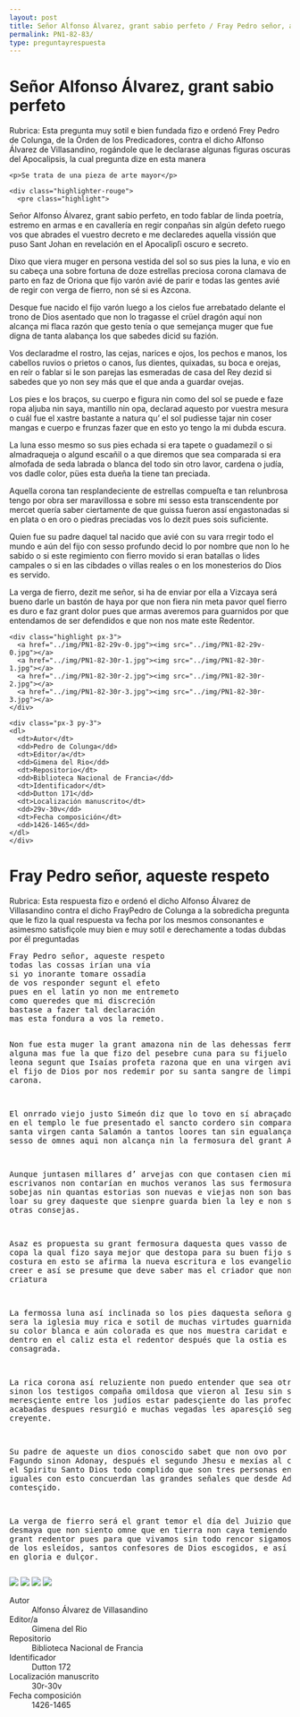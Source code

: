 ```yaml
---
layout: post
title: Señor Alfonso Álvarez, grant sabio perfeto / Fray Pedro señor, aqueste respeto
permalink: PN1-82-83/
type: preguntayrespuesta
---
```


<div class="row">
  <div class="col-left">
    <h1>Señor Alfonso Álvarez, grant sabio perfeto</h1>
    <p>Rubrica:  Esta pregunta muy sotil e bien fundada fizo e ordenó Frey Pedro de Colunga, de la Órden de los Predicadores, contra el dicho Alfonso Álvarez de Villasandino, rogándole que le declarase algunas figuras oscuras del Apocalipsis, la cual pregunta dize en esta manera</p>

    <p>Se trata de una pieza de arte mayor</p>

    <div class="highlighter-rouge">
      <pre class="highlight">
Señor Alfonso Álvarez, grant sabio perfeto,
en todo fablar de linda poetría,
estremo en armas e en cavallería
en regir conpañas sin algún defeto
ruego vos que abrades el vuestro decreto
e me declaredes aquella vissión
que puso Sant Johan en revelación
en el Apocalipſi oscuro e secreto.

Dixo que viera muger en persona
vestida del sol so sus pies la luna,
e vio en su cabeça una sobre fortuna
de doze estrellas preciosa corona
clamava de parto en faz de Oriona
que fijo varón avié de parir
e todas las gentes avié de regir
con verga de fierro, non sé si es Azcona.

Desque fue nacido el fijo varón
luego a los cielos fue arrebatado
delante el trono de Dios asentado
que non lo tragasse el crüel dragón
aquí non alcança mi flaca razón
que gesto tenía o que semejança
muger que fue digna de tanta alabança
los que sabedes dicid su fazión.

Vos declaradme el rostro, las cejas,
narices e ojos, los pechos e manos,
los cabellos ruvios o prietos o canos,
ſus dientes, quixadas, su boca e orejas,
en reír o fablar si le son parejas
las esmeradas de casa del Rey
dezid si sabedes que yo non sey
más que el que anda a guardar ovejas.

Los pies e los braços, su cuerpo e figura
nin como del sol se puede e faze ropa
aljuba nin saya, mantillo nin opa,
declarad aquesto por vuestra mesura
o cuál fue el xastre bastante a natura
qu’ el sol pudiesse tajar nin coser
mangas e cuerpo e frunzas fazer
que en esto yo tengo la mi dubda escura.

La luna esso mesmo so sus pies echada
si era tapete o guadamezil
o si almadraqueja o algund escañil
o a que diremos que sea comparada
si era almofada de seda labrada
o blanca del todo sin otro lavor,
cardena o judía, vos dadle color,
pües esta dueña la tiene tan preciada.

Aquella corona tan resplandeciente
de estrellas compueſta e tan relunbrosa
tengo por obra ser maravillossa
e sobre mi sesso esta transcendente
por mercet quería saber ciertamente
de que guissa fueron assí engastonadas
si en plata o en oro o piedras preciadas
vos lo dezit pues sois suficiente.

Quien fue su padre daquel tal nacido
que avié con su vara rregir todo el mundo
e aún del fijo con sesso profundo
decid lo por nombre que non lo he sabido
o si este regimiento con fierro movido
si eran batallas o lides campales
o si en las cibdades o villas reales
o en los monesterios do Dios es servido.

La verga de fierro, dezit me señor,
si ha de enviar por ella a Vizcaya
será bueno darle un bastón de haya
por que non fiera nin meta pavor
quel fierro es duro e faz grant dolor
pues que armas averemos para guarnidos
por que entendamos de ser defendidos
e que non nos mate este Redentor.
      </pre>
    </div>

    <div class="highlight px-3">
      <a href="../img/PN1-82-29v-0.jpg"><img src="../img/PN1-82-29v-0.jpg"></a>
      <a href="../img/PN1-82-30r-1.jpg"><img src="../img/PN1-82-30r-1.jpg"></a>
      <a href="../img/PN1-82-30r-2.jpg"><img src="../img/PN1-82-30r-2.jpg"></a>
      <a href="../img/PN1-82-30r-3.jpg"><img src="../img/PN1-82-30r-3.jpg"></a>
    </div>

    <div class="px-3 py-3">
    <dl>
      <dt>Autor</dt>
      <dd>Pedro de Colunga</dd>
      <dt>Editor/a</dt>
      <dd>Gimena del Rio</dd>
      <dt>Repositorio</dt>
      <dd>Biblioteca Nacional de Francia</dd>
      <dt>Identificador</dt>
      <dd>Dutton 171</dd>
      <dt>Localización manuscrito</dt>
      <dd>29v-30v</dd>
      <dt>Fecha composición</dt>
      <dd>1426-1465</dd>
    </dl>
    </div>
  </div> <!--end left column -->

  <div class="col-right">
    <h1> Fray Pedro señor, aqueste respeto </h1>
    <p>Rubrica: Esta respuesta fizo e ordenó el dicho Alfonso Álvarez de Villasandino contra el dicho FrayPedro de Colunga a la sobredicha pregunta que le fizo la qual respuesta va fecha por los mesmos consonantes e asimesmo satisfiçole muy bien e muy sotil e derechamente a todas dubdas por él preguntadas</p>
    <div class="highlighter-rouge">
      <pre class="highlight">
Fray Pedro señor, aqueste respeto
todas las cossas irían una vía
si yo inorante tomare ossadía
de vos responder segunt el efeto
pues en el latín yo non me entremeto
como queredes que mi discreción
bastase a fazer tal declaración
mas esta fondura a vos la remeto.

Non fue esta muger la grant amazona
nin de las dehessas fermosas alguna
mas fue la que fizo del pesebre cuna
para su fijuelo con boz de leona
segunt que Isaías profeta razona
que en una virgen avié de venir
el fijo de Dios por nos redemir
por su santa sangre de limpia carona.

El onrrado viejo justo Simeón
diz que lo tovo en sí abraçado
quando en el templo le fue presentado
el sancto cordero sin comparación
de la santa virgen canta Salamón
a tantos loores tan sin egualança
al qual sesso de omnes aqui non alcança
nin la fermosura del grant Asalón.

Aunque juntasen millares d’ arvejas
con que contasen cien mill escrivanos
non contarían en muchos veranos
las sus fermosuras estrañas sobejas
nin quantas estorias son nuevas e viejas
non son bastantes a loar su grey
daqueste que sienpre guarda bien la ley
e non se pagava de otras consejas.

Asaz es propuesta su grant fermosura
daquesta ques vasso de Dios e su copa
la qual fizo saya mejor que destopa
para su buen fijo sin toda costura
en esto se afirma la nueva escritura
e los evangelios que son de creer
e así se presume que deve saber
mas el criador que non la criatura

La fermossa luna así inclinada
so los pies daquesta señora gentil
sera la iglesia muy rica e sotil
de muchas virtudes guarnida e dotada
la su color blanca e aún colorada
es que nos muestra caridat e amor
pues dentro en el caliz esta el redentor
después que la ostia es ya consagrada.

La rica corona así reluziente
non puedo entender que sea otra cosa
sinon los testigos compaña omildosa
que vieron al Iesu sin ser meresçiente
entre los judíos estar padesçiente
do las profecias fueron acabadas
despues resurgió e muchas vegadas
les aparesçió segunt so creyente.

Su padre de aqueste un dios conoscido
sabet que non ovo por nonbre Fagundo
sinon Adonay, después el segundo
Jhesu e mexías al cielo sobido
el Spiritu Santo Dios todo complido
que son tres personas en poder iguales
con esto concuerdan las grandes señales
que desde Adam aca han contesçido.

La verga de fierro será el grant temor
el día del Juizio que a todos desmaya
que non siento omne que en tierra non caya
temiendo sentencia de grant redentor
pues para que vivamos sin todo rencor
sigamos las obras de los esleídos,
santos confesores de Dios escogidos,
e así vivieremos en gloria e dulçor.
    </pre>
  </div> <!--end highlighter -->
  <div class="highlight px-3">
    <a href="../img/PN1-83-30r-0.jpg"><img src="../img/PN1-83-30r-0.jpg"></a>
    <a href="../img/PN1-83-30v-1.jpg"><img src="../img/PN1-83-30v-1.jpg"></a>
    <a href="../img/PN1-83-30v-2.jpg"><img src="../img/PN1-83-30v-2.jpg"></a>
    <a href="../img/PN1-83-30v-3.jpg"><img src="../img/PN1-83-30v-3.jpg"></a>
  </div>
  <div class="px-3 py-3">
  <dl>
    <dt>Autor</dt>
    <dd>Alfonso Álvarez de Villasandino</dd>
    <dt>Editor/a</dt>
    <dd>Gimena del Rio</dd>
    <dt>Repositorio</dt>
    <dd>Biblioteca Nacional de Francia</dd>
    <dt>Identificador</dt>
    <dd>Dutton 172</dd>
    <dt>Localización manuscrito</dt>
    <dd>30r-30v</dd>
    <dt>Fecha composición</dt>
    <dd>1426-1465</dd>
  </dl>
  </div>
</div>

</div> <!--end row -->

